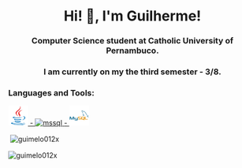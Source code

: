 <h1 align="center">Hi! 👋, I'm Guilherme!</h1>
<h3 align="center">Computer Science student at Catholic University of Pernambuco.</h3>
<h3 align="center">I am currently on my the third semester -  3/8.</h3>


<p align="left">
</p>

<h3 align="left">Languages and Tools:</h3>



<p align="left"> <a href="https://www.java.com" target="_blank" rel="noreferrer"> <img src="https://raw.githubusercontent.com/devicons/devicon/master/icons/java/java-original.svg" alt="java" width="40" height="40"/>  <a href="https://www.microsoft.com/en-us/sql-server" target="_blank" rel="noreferrer"> - <img src="https://www.svgrepo.com/show/303229/microsoft-sql-server-logo.svg" alt="mssql" width="40" height="40"/> </a> <a href="https://www.mysql.com/" target="_blank" rel="noreferrer"> - <img src="https://raw.githubusercontent.com/devicons/devicon/master/icons/mysql/mysql-original-wordmark.svg" alt="mysql" width="40" height="40"/> </a> </p>







<p>&nbsp;<img align="center" src="https://github-readme-stats.vercel.app/api?username=guimelo012x&show_icons=true&locale=en" alt="guimelo012x" /></p>



<p><img align="center" src="https://github-readme-streak-stats.herokuapp.com/?user=guimelo012x&" alt="guimelo012x" /></p>
